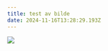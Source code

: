 ```yaml
---
title: test av bilde
date: 2024-11-16T13:28:29.193Z
---
```

![](/images/uploads/chatgpt_logo.svg.png)